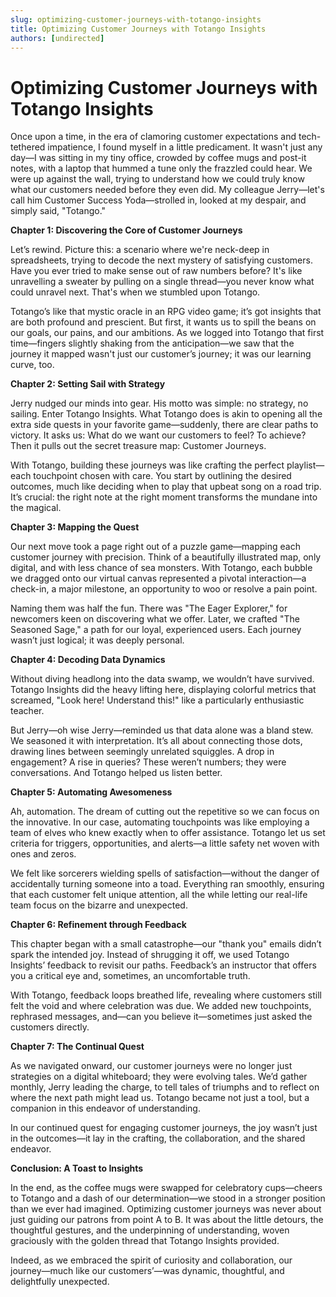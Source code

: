 ```yaml
---
slug: optimizing-customer-journeys-with-totango-insights
title: Optimizing Customer Journeys with Totango Insights
authors: [undirected]
---
```



# Optimizing Customer Journeys with Totango Insights

Once upon a time, in the era of clamoring customer expectations and tech-tethered impatience, I found myself in a little predicament. It wasn't just any day—I was sitting in my tiny office, crowded by coffee mugs and post-it notes, with a laptop that hummed a tune only the frazzled could hear. We were up against the wall, trying to understand how we could truly know what our customers needed before they even did. My colleague Jerry—let's call him Customer Success Yoda—strolled in, looked at my despair, and simply said, "Totango."

**Chapter 1: Discovering the Core of Customer Journeys**

Let’s rewind. Picture this: a scenario where we're neck-deep in spreadsheets, trying to decode the next mystery of satisfying customers. Have you ever tried to make sense out of raw numbers before? It's like unravelling a sweater by pulling on a single thread—you never know what could unravel next. That's when we stumbled upon Totango.

Totango’s like that mystic oracle in an RPG video game; it’s got insights that are both profound and prescient. But first, it wants us to spill the beans on our goals, our pains, and our ambitions. As we logged into Totango that first time—fingers slightly shaking from the anticipation—we saw that the journey it mapped wasn't just our customer’s journey; it was our learning curve, too.

**Chapter 2: Setting Sail with Strategy**

Jerry nudged our minds into gear. His motto was simple: no strategy, no sailing. Enter Totango Insights. What Totango does is akin to opening all the extra side quests in your favorite game—suddenly, there are clear paths to victory. It asks us: What do we want our customers to feel? To achieve? Then it pulls out the secret treasure map: Customer Journeys.

With Totango, building these journeys was like crafting the perfect playlist—each touchpoint chosen with care. You start by outlining the desired outcomes, much like deciding when to play that upbeat song on a road trip. It’s crucial: the right note at the right moment transforms the mundane into the magical.

**Chapter 3: Mapping the Quest**

Our next move took a page right out of a puzzle game—mapping each customer journey with precision. Think of a beautifully illustrated map, only digital, and with less chance of sea monsters. With Totango, each bubble we dragged onto our virtual canvas represented a pivotal interaction—a check-in, a major milestone, an opportunity to woo or resolve a pain point.

Naming them was half the fun. There was "The Eager Explorer," for newcomers keen on discovering what we offer. Later, we crafted "The Seasoned Sage," a path for our loyal, experienced users. Each journey wasn’t just logical; it was deeply personal.

**Chapter 4: Decoding Data Dynamics**

Without diving headlong into the data swamp, we wouldn’t have survived. Totango Insights did the heavy lifting here, displaying colorful metrics that screamed, "Look here! Understand this!" like a particularly enthusiastic teacher.

But Jerry—oh wise Jerry—reminded us that data alone was a bland stew. We seasoned it with interpretation. It’s all about connecting those dots, drawing lines between seemingly unrelated squiggles. A drop in engagement? A rise in queries? These weren’t numbers; they were conversations. And Totango helped us listen better.

**Chapter 5: Automating Awesomeness**

Ah, automation. The dream of cutting out the repetitive so we can focus on the innovative. In our case, automating touchpoints was like employing a team of elves who knew exactly when to offer assistance. Totango let us set criteria for triggers, opportunities, and alerts—a little safety net woven with ones and zeros.

We felt like sorcerers wielding spells of satisfaction—without the danger of accidentally turning someone into a toad. Everything ran smoothly, ensuring that each customer felt unique attention, all the while letting our real-life team focus on the bizarre and unexpected.

**Chapter 6: Refinement through Feedback**

This chapter began with a small catastrophe—our "thank you" emails didn’t spark the intended joy. Instead of shrugging it off, we used Totango Insights’ feedback to revisit our paths. Feedback’s an instructor that offers you a critical eye and, sometimes, an uncomfortable truth.

With Totango, feedback loops breathed life, revealing where customers still felt the void and where celebration was due. We added new touchpoints, rephrased messages, and—can you believe it—sometimes just asked the customers directly.

**Chapter 7: The Continual Quest**

As we navigated onward, our customer journeys were no longer just strategies on a digital whiteboard; they were evolving tales. We’d gather monthly, Jerry leading the charge, to tell tales of triumphs and to reflect on where the next path might lead us. Totango became not just a tool, but a companion in this endeavor of understanding.

In our continued quest for engaging customer journeys, the joy wasn’t just in the outcomes—it lay in the crafting, the collaboration, and the shared endeavor.

**Conclusion: A Toast to Insights**

In the end, as the coffee mugs were swapped for celebratory cups—cheers to Totango and a dash of our determination—we stood in a stronger position than we ever had imagined. Optimizing customer journeys was never about just guiding our patrons from point A to B. It was about the little detours, the thoughtful gestures, and the underpinning of understanding, woven graciously with the golden thread that Totango Insights provided.

Indeed, as we embraced the spirit of curiosity and collaboration, our journey—much like our customers’—was dynamic, thoughtful, and delightfully unexpected.